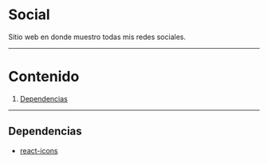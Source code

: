 # Social
Sitio web en donde muestro todas mis redes sociales.
- - -
# Contenido
1. [Dependencias](#dependencias)
- - -
## Dependencias
- [react-icons](https://react-icons.github.io/react-icons/)
